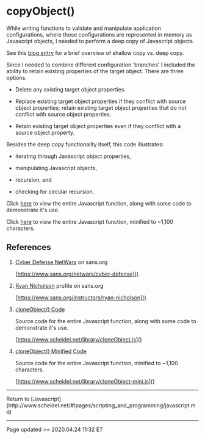 # copyObject()

While writing functions to validate and manipulate application configurations, where those configurations are represented in memory as Javascript objects, I needed to perform a deep copy of Javascript objects.

See this [blog entry](/pages/blog.md#04/24_-_Shallow_Copy_vs._Deep_Copy,_and_copyObject) for a brief overview of shallow copy vs. deep copy.

Since I needed to combine different configuration 'branches' I included the ability to retain existing properties of the target object. There are three options:

 - Delete any existing target object properties.

 - Replace existing target object properties if they conflict with source object properties; retain existing target object properties that do not conflict with source object properties.

 - Retain existing target object properties even if they conflict with a source object property.

Besides the deep copy functionality itself, this code illustrates:

 - iterating through Javascript object properties,

 - manipulating Javascript objects,

 - recursion, and

 - checking for circular recursion.

Click [here](https://www.scheidel.net/library/copyObject.js) to view the entire Javascript function, along with some code to demonstrate it's use.

Click [here](https://www.scheidel.net/library/copyObject-mini.js) to view the entire Javascript function, minified to ~1,100 characters.

## References

 1. [Cyber Defense NetWars](https://www.sans.org/netwars/cyber-defense) on sans.org
 
    [https://www.sans.org/netwars/cyber-defense]()
 
 2. [Ryan Nicholson](https://www.sans.org/instructors/ryan-nicholson) profile on sans.org
 
    [https://www.sans.org/instructors/ryan-nicholson]()

 3. [cloneObject() Code](https://www.scheidel.net/library/cloneObject.js)

    Source code for the entire Javascript function, along with some code to demonstrate it's use.

    [https://www.scheidel.net/library/cloneObject.js]()

 4. [cloneObject() Minified Code](https://www.scheidel.net/library/cloneObject-mini.js)

    Source code for the entire Javascript function, minified to ~1,100 characters.

    [https://www.scheidel.net/library/cloneObject-mini.js]()

<hr class="tight">
Return to [Javascript](http://www.scheidel.net/#!pages/scripting_and_programming/javascript.md)

<hr class="tight"><p class="timestamp">Page updated >= 2020.04.24 11:32 ET</p>
